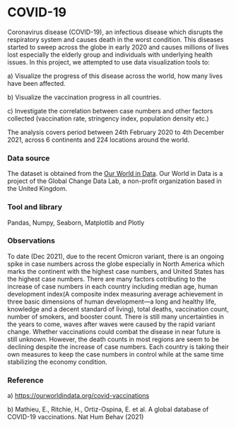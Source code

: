 # COVID-19
Coronavirus disease (COVID-19), an infectious disease which disrupts the respiratory system and causes death in the worst condition. This diseases started to sweep across the globe in early 2020 and causes millions of lives lost especially the elderly group and individuals with underlying health issues. In this project, we attempted to use data visualization tools to:

a) Visualize the progress of this disease across the world, how many lives have been affected.

b) Visualize the vaccination progress in all countries. 

c) Investigate the correlation between case numbers and other factors collected (vaccination rate, stringency index, population density etc.)

The analysis covers period between 24th February 2020 to 4th December 2021, across 6 continents and 224 locations around the world.

### Data source
The dataset is obtained from the [Our World in Data](https://ourworldindata.org/coronavirus). Our World in Data is a project of the Global Change Data Lab, a non-profit organization based in the United Kingdom.

### Tool and library
Pandas, Numpy, Seaborn, Matplotlib and Plotly 

### Observations
To date (Dec 2021), due to the recent Omicron variant, there is an ongoing spike in case numbers across the globe especially in North America which marks the continent with the highest case numbers, and United States has the highest case numbers. 
There are many factors cotributing to the increase of case numbers in each country including median age, human development index(A composite index measuring average achievement in three basic dimensions of human development—a long and healthy life, knowledge and a decent standard of living), total deaths, vaccination count, number of smokers, and booster count.
There is still many uncertainties in the years to come, waves after waves were caused by the rapid variant change. Whether vaccinations could combat the disease in near future is still unknown. However, the death counts in most regions are seem to be declining despite the increase of case numbers. Each country is taking their own measures to keep the case numbers in control while at the same time stabilizing the economy condition.

### Reference
a) https://ourworldindata.org/covid-vaccinations

b) Mathieu, E., Ritchie, H., Ortiz-Ospina, E. et al. A global database of COVID-19 vaccinations. Nat Hum Behav (2021)
